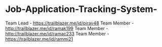 # Job-Application-Tracking-System- 

Team Lead - https://trailblazer.me/id/pirav48 
Team Member - http://trailblazer.me/id/ramak199
Team Member - http://trailblazer.me/id/ramac233
Team Member - https://trailblazer.me/id/rammi21
